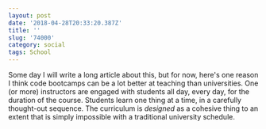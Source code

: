 ```yaml
---
layout: post
date: '2018-04-28T20:33:20.387Z'
title: ''
slug: '74000'
category: social
tags: School
---
```

Some day I will write a long article about this, but for now, here&#39;s one reason I think code bootcamps can be a lot better at teaching than universities. One (or more) instructors are engaged with students all day, every day, for the duration of the course. Students learn one thing at a time, in a carefully thought-out sequence. The curriculum is *designed* as a cohesive thing to an extent that is simply impossible with a traditional university schedule.
